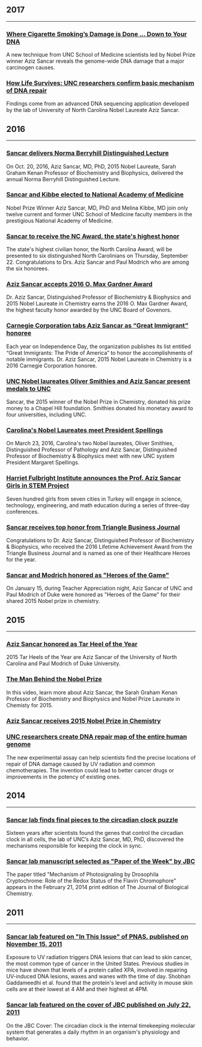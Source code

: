 
## 2017


----------


### [Where Cigarette Smoking’s Damage is Done ... Down to Your DNA](https://www.med.unc.edu/biochem/news/where-cigarette-smokings-damage-is-done-down-to-your-dna)
A new technique from UNC School of Medicine scientists led by Nobel Prize winner Aziz Sancar reveals the genome-wide DNA damage that a major carcinogen causes.

### [How Life Survives: UNC researchers confirm basic mechanism of DNA repair](https://www.med.unc.edu/biochem/news/how-life-survives-unc-researchers-confirm-basic-mechanism-of-dna-repair)
Findings come from an advanced DNA sequencing application developed by the lab of University of North Carolina Nobel Laureate Aziz Sancar.

## 2016


----------


### [Sancar delivers Norma Berryhill Distinguished Lecture](https://www.med.unc.edu/biochem/news/sancar-delivers-norma-berryhill-distinguished-lecture)
On Oct. 20, 2016, Aziz Sancar, MD, PhD, 2015 Nobel Laureate, Sarah Graham Kenan Professor of Biochemistry and Biophysics, delivered the annual Norma Berryhill Distinguished Lecture.

### [Sancar and Kibbe elected to National Academy of Medicine](https://www.med.unc.edu/biochem/news/sancar-and-kibbe-elected-to-national-academy-of-medicine)
Nobel Prize Winner Aziz Sancar, MD, PhD and Melina Kibbe, MD join only twelve current and former UNC School of Medicine faculty members in the prestigious National Academy of Medicine.
### [Sancar to receive the NC Award, the state's highest honor](https://www.med.unc.edu/biochem/news/sancar-to-receive-the-nc-award-the-states-highest-honor)
The state's highest civilian honor, the North Carolina Award, will be presented to six distinguished North Carolinians on Thursday, September 22. Congratulations to Drs. Aziz Sancar and Paul Modrich who are among the six honorees.

### [Aziz Sancar accepts 2016 O. Max Gardner Award](https://www.med.unc.edu/biochem/news/aziz-sancar-accepts-2016-o-max-gardner-award)
Dr. Aziz Sancar, Distinguished Professor of Biochemistry & Biophysics and 2015 Nobel Laureate in Chemistry earns the 2016 O. Max Gardner Award, the highest faculty honor awarded by the UNC Board of Govenors.
### [Carnegie Corporation tabs Aziz Sancar as “Great Immigrant” honoree](https://www.med.unc.edu/biochem/news/carnegie-corporation-tabs-aziz-sancar-as-2016-great-immigrant-honoree)
Each year on Independence Day, the organization publishes its list entitled “Great Immigrants: The Pride of America” to honor the accomplishments of notable immigrants. Dr. Aziz Sancar, 2015 Nobel Laureate in Chemistry is a 2016 Carnegie Corporation honoree.
### [UNC Nobel laureates Oliver Smithies and Aziz Sancar present medals to UNC](https://www.med.unc.edu/biochem/news/unc-nobel-laureates-oliver-smithies-and-aziz-sancar-present-medals-to-unc)
Sancar, the 2015 winner of the Nobel Prize in Chemistry, donated his prize money to a Chapel Hill foundation. Smithies donated his monetary award to four universities, including UNC.
### [Carolina's Nobel Laureates meet President Spellings](https://www.med.unc.edu/biochem/news/carolinas-nobel-laureates-meet-president-spellings)
On March 23, 2016, Carolina's two Nobel laureates, Oliver Smithies, Distinguished Professor of Pathology and Aziz Sancar, Distinguished Professor of Biochemistry & Biophysics meet with new UNC system President Margaret Spellings.
### [Harriet Fulbright Institute announces the Prof. Aziz Sancar Girls in STEM Project](https://www.med.unc.edu/biochem/news/harriet-fulbright-institute-announces-the-prof-aziz-sancar-girls-in-stem-project)
Seven hundred girls from seven cities in Turkey will engage in science, technology, engineering, and math education during a series of three-day conferences.
### [Sancar receives top honor from Triangle Business Journal](https://www.med.unc.edu/biochem/news/sancar-receives-top-honor-from-triangle-business-journal)
Congratulations to Dr. Aziz Sancar, Distinguished Professor of Biochemistry & Biophysics, who received the 2016 Lifetime Achievement Award from the Triangle Business Journal and is named as one of their Healthcare Heroes for the year.
### [Sancar and Modrich honored as "Heroes of the Game"](https://www.med.unc.edu/biochem/news/sancar-and-modrich-are-heroes-of-the-game)
On January 15, during Teacher Appreciation night, Aziz Sancar of UNC and Paul Modrich of Duke were honored as "Heroes of the Game" for their shared 2015 Nobel prize in chemistry.

## 2015


----------


### [Aziz Sancar honored as Tar Heel of the Year](https://www.med.unc.edu/biochem/news/aziz-sancar-honored-as-tar-heel-of-the-year)
2015 Tar Heels of the Year are Aziz Sancar of the University of North Carolina and Paul Modrich of Duke University.
### [The Man Behind the Nobel Prize](https://www.med.unc.edu/biochem/news/the-man-behind-the-nobel-prize)
In this video, learn more about Aziz Sancar, the Sarah Graham Kenan Professor of Biochemistry and Biophysics and Nobel Prize Laureate in Chemisty for 2015.
### [Aziz Sancar receives 2015 Nobel Prize in Chemistry](https://www.med.unc.edu/biochem/news/aziz-sancar-receives-2015-nobel-prize-in-chemistry)
### [UNC researchers create DNA repair map of the entire human genome](https://www.med.unc.edu/biochem/news/unc-researchers-create-dna-repair-map-of-the-entire-human-genome)
The new experimental assay can help scientists find the precise locations of repair of DNA damage caused by UV radiation and common chemotherapies. The invention could lead to better cancer drugs or improvements in the potency of existing ones.

## 2014


----------


### [Sancar lab finds final pieces to the circadian clock puzzle](https://www.med.unc.edu/biochem/news/sancar-lab-circadian-clock-puzzle)
Sixteen years after scientists found the genes that control the circadian clock in all cells, the lab of UNC’s Aziz Sancar, MD, PhD, discovered the mechanisms responsible for keeping the clock in sync.
### [Sancar lab manuscript selected as "Paper of the Week" by JBC](https://www.med.unc.edu/biochem/news/sancar-manuscript-selected-paper-of-the-week-by-jbc)
The paper titled "Mechanism of Photosignaling by Drosophila Cryptochrome: Role of the Redox Status of the Flavin Chromophore" appears in the February 21, 2014 print edition of The Journal of Biological Chemistry.

## 2011


----------


### [Sancar lab featured on "In This Issue" of PNAS, published on November 15, 2011](https://www.med.unc.edu/biochem/news/2011/sancar-lab-featured-on-in-this-issue-of-pnas-published-on-november-15-2011)
Exposure to UV radiation triggers DNA lesions that can lead to skin cancer, the most common type of cancer in the United States. Previous studies in mice have shown that levels of a protein called XPA, involved in repairing UV-induced DNA lesions, waxes and wanes with the time of day. Shobhan Gaddameedhi et al. found that the protein's level and activity in mouse skin cells are at their lowest at 4 AM and their highest at 4PM.
### [Sancar lab featured on the cover of JBC published on July 22, 2011](https://www.med.unc.edu/biochem/news/2011/sancar--july-22-2011-cover-of-jbc)
On the JBC Cover: The circadian clock is the internal timekeeping molecular system that generates a daily rhythm in an organism's physiology and behavior.
